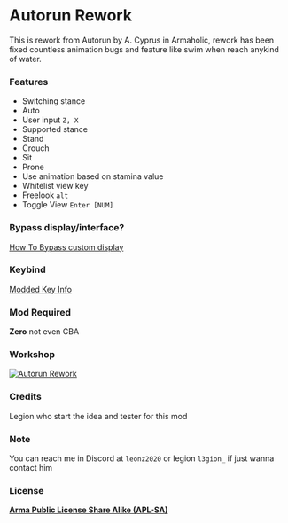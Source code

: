 # Autorun Rework
This is rework from Autorun by A. Cyprus in Armaholic, rework has been fixed countless animation bugs and feature like swim when reach anykind of water.

### Features
- Switching stance
 - Auto
 - User input `Z, X`
- Supported stance
 - Stand
 - Crouch
 - Sit
 - Prone
- Use animation based on stamina value
- Whitelist view key
 - Freelook `alt`
 - Toggle View `Enter [NUM]`

### Bypass display/interface?
[How To Bypass custom display](https://github.com/LeonZ2019/autorun-rework/wiki/How-To-Bypass-custom-display)

### Keybind
[Modded Key Info](https://github.com/LeonZ2019/autorun-rework/wiki/Modded-Key-Info)

### Mod Required
**Zero** not even CBA

### Workshop
[![Autorun Rework](https://img.shields.io/badge/Steam-000000?style=for-the-badge&logo=steam&logoColor=white)](https://steamcommunity.com/sharedfiles/filedetails/?id=3221899977)

### Credits
Legion who start the idea and tester for this mod

### Note
You can reach me in Discord at `leonz2020` or legion `l3gion_` if just wanna contact him

### License
[**Arma Public License Share Alike (APL-SA)**](https://www.bohemia.net/community/licenses/arma-public-license-share-alike "Arma Public License Share Alike (APL-SA)")
